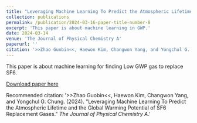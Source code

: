 ```yaml
---
title: "Leveraging Machine Learning To Predict the Atmospheric Lifetime and the Global Warming Potential of SF6 Replacement Gases"
collection: publications
permalink: /publication/2024-03-16-paper-title-number-8
excerpt: 'This paper is about machine learning in GWP.'
date: 2024-03-14
venue: 'The Journal of Physical Chemistry A'
paperurl: ''
citation: '>>Zhao Guobin<<, Haewon Kim, Changwon Yang, and Yongchul G. Chung. (2024). &quot;Leveraging Machine Learning To Predict the Atmospheric Lifetime and the Global Warming Potential of SF6 Replacement Gases.&quot; <i>The Journal of Physical Chemistry A Article ASAP</i>.'
---
```

This paper is about machine learning for finding Low GWP gas to replace SF6.

[Download paper here](https://pubs.acs.org/doi/full/10.1021/acs.jpca.3c07339)

Recommended citation: '>>Zhao Guobin<<, Haewon Kim, Changwon Yang, and Yongchul G. Chung. (2024). &quot;Leveraging Machine Learning To Predict the Atmospheric Lifetime and the Global Warming Potential of SF6 Replacement Gases.&quot; <i>The Journal of Physical Chemistry A</i>.'

